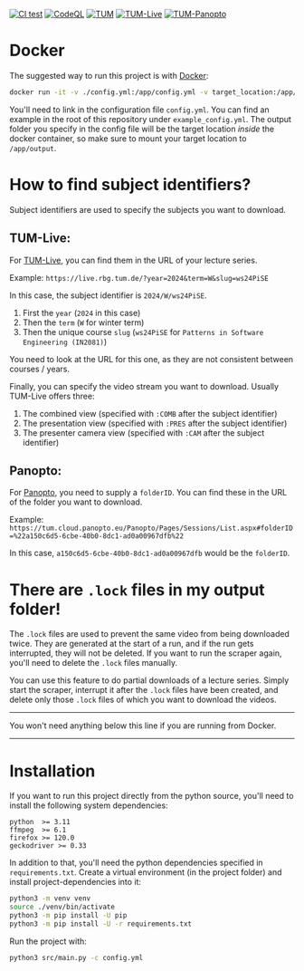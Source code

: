 [![CI test](https://github.com/Valentin-Metz/tum_video_scraper/actions/workflows/tum_video_scraper_ci.yml/badge.svg)](https://github.com/Valentin-Metz/tum_video_scraper/actions/workflows/tum_video_scraper_ci.yml)
[![CodeQL](https://github.com/Valentin-Metz/tum_video_scraper/actions/workflows/codeql-analysis.yml/badge.svg)](https://github.com/Valentin-Metz/tum_video_scraper/actions/workflows/codeql-analysis.yml)
[![TUM](https://custom-icon-badges.demolab.com/badge/TUM-exzellent-0065bd.svg?logo=tum_logo_2023)](https://www.tum.de/)
[![TUM-Live](https://custom-icon-badges.demolab.com/badge/TUM--Live-live-e5312b.svg?logo=tum_live_logo)](https://live.rbg.tum.de/)
[![TUM-Panopto](https://custom-icon-badges.demolab.com/badge/TUM--Panopto-online-11773d.svg?logo=panopto_icon_2015)](https://tum.cloud.panopto.eu/)

# Docker

The suggested way to run this project is with [Docker](https://docs.docker.com/engine/reference/commandline/run/):

```bash
docker run -it -v ./config.yml:/app/config.yml -v target_location:/app/output ghcr.io/valentin-metz/tum_video_scraper:master
```

You'll need to link in the configuration file `config.yml`.
You can find an example in the root of this repository under `example_config.yml`.
The output folder you specify in the config file will be the target location *inside* the docker container,
so make sure to mount your target location to `/app/output`.

# How to find subject identifiers?

Subject identifiers are used to specify the subjects you want to download.

## TUM-Live:

For [TUM-Live](https://live.rbg.tum.de/), you can find them in the URL of your lecture series.

Example:
`https://live.rbg.tum.de/?year=2024&term=W&slug=ws24PiSE`

In this case, the subject identifier is `2024/W/ws24PiSE`.
1. First the `year` (`2024` in this case)
2. Then the `term` (`W` for winter term)
3. Then the unique course `slug` (`ws24PiSE` for `Patterns in Software Engineering (IN2081)`)

You need to look at the URL for this one, as they are not consistent between courses / years.


Finally, you can specify the video stream you want to download.
Usually TUM-Live offers three:
1. The combined view (specified with `:COMB` after the subject identifier)
2. The presentation view (specified with `:PRES` after the subject identifier)
3. The presenter camera view (specified with `:CAM` after the subject identifier)

## Panopto:

For [Panopto](https://tum.cloud.panopto.eu/), you need to supply a `folderID`.
You can find these in the URL of the folder you want to download.

Example: `https://tum.cloud.panopto.eu/Panopto/Pages/Sessions/List.aspx#folderID=%22a150c6d5-6cbe-40b0-8dc1-ad0a00967dfb%22`

In this case, `a150c6d5-6cbe-40b0-8dc1-ad0a00967dfb` would be the `folderID`.

# There are `.lock` files in my output folder!

The `.lock` files are used to prevent the same video from being downloaded twice.
They are generated at the start of a run, and if the run gets interrupted, they will not be deleted.
If you want to run the scraper again, you'll need to delete the `.lock` files manually.

You can use this feature to do partial downloads of a lecture series.
Simply start the scraper, interrupt it after the `.lock` files have been created,
and delete only those `.lock` files of which you want to download the videos.

-----

You won't need anything below this line if you are running from Docker.

-----

# Installation

If you want to run this project directly from the python source,
you'll need to install the following system dependencies:

```
python  >= 3.11
ffmpeg  >= 6.1
firefox >= 120.0
geckodriver >= 0.33
```

In addition to that, you'll need the python dependencies specified in `requirements.txt`.
Create a virtual environment (in the project folder) and install project-dependencies into it:

```bash
python3 -m venv venv
source ./venv/bin/activate
python3 -m pip install -U pip
python3 -m pip install -U -r requirements.txt
```

Run the project with:

```bash
python3 src/main.py -c config.yml
```
